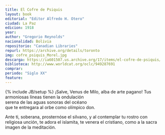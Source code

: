 ```yaml
---
title: El Cofre de Psiquis
layout: book
editorial: "Editor Alfredo H. Otero"
ciudad: La Paz
edicion: 1918
year: 
author: "Gregorio Reynolds"
nacionalidad: Bolivia
repositorio: "Canadian Libraries"
repurl: https://archive.org/details/toronto
img: cofre_psiquis_Morel.jpg
descarga: https://ia601507.us.archive.org/17/items/el-cofre-de-psiquis/El%20cofre%20de%20Psiquis.pdf
biblioteca: http://www.worldcat.org/oclc/949287691
comprar: 
periodo: "Siglo XX"
feature: 
---
```

{% include JB/setup %}
¡Salve, Venus de Milo, alba de arte pagano! 
Tus armoniosas líneas tienen la ondulación  
serena de las aguas sonoras del océano  
que te entregara al orbe como olímpico don. 
 
Ante ti, soberana, prosternóse el silvano, 
y al contemplar tu rostro con religiosa unción, 
te adora el islamita, te venera el cristiano, 
como a la sacra imagen de la meditación.
